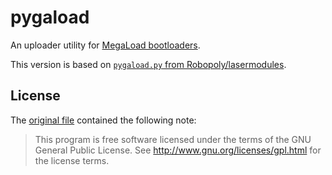 # pygaload
An uploader utility for [MegaLoad bootloaders][MegaLoad bootloader].

This version is based on
[`pygaload.py` from Robopoly/lasermodules][original file].


## License
The [original file][original file] contained the following note:

> This program is free software licensed under the terms of the GNU General
> Public License. See http://www.gnu.org/licenses/gpl.html for the license terms.


[original file]: https://github.com/Robopoly/lasermodules/blob/2333aa9272de6369d4d3a90a787136374d1e01da/pygaload.py
[MegaLoad bootloader]: http://www.microsyl.com/index.php/2010/03/30/megaload/
